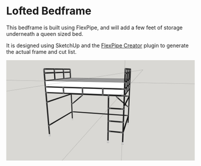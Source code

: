 # Lofted Bedframe

This bedframe is built using FlexPipe, and will add a few feet of storage underneath a queen sized bed.

It is designed using SketchUp and the [FlexPipe Creator](https://www.flexpipeinc.com/us_en/creator-extension/) plugin to generate the actual frame and cut list.

![Side profile image of the bedframe including the area designated for the mattress](with_ladder_side_view.jpg)